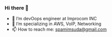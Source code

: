 ### Hi there 👋


- 🔭 I’m devOops engineer at Improcom INC
- 🌱 I’m specializing in AWS, VoIP, Networking
- 📫 How to reach me: spamimsuda@gmail.com

